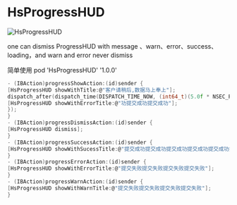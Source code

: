 # HsProgressHUD 

![HsProgressHUD](https://github.com/wangjindong/HsProgressHUD/blob/master/progress.gif)

one can dismiss ProgressHUD with message 、warn、error、success、loading，and warn and error never dismiss

简单使用 pod 'HsProgressHUD' '1.0.0'

```c
- (IBAction)progressShowAction:(id)sender {
[HsProgressHUD showWithTitle:@"客户请稍后,数据马上奉上"];
dispatch_after(dispatch_time(DISPATCH_TIME_NOW, (int64_t)(5.0f * NSEC_PER_SEC)), dispatch_get_main_queue(), ^{
[HsProgressHUD showWithErrorTitle:@"功提交成功提交成功"];
});
}
- (IBAction)progressDismissAction:(id)sender {
[HsProgressHUD dismiss];
}
- (IBAction)progressSuccessAction:(id)sender {
[HsProgressHUD showWithSucessTitle:@"提交成功提交成功提交成功提交成功提交成功提交成功提交成功提交成功提交成功提交成功提交成功提交成功提交成功提交成功提交成功提交成功提交成功提交成功提交成功提交成功"];
}
- (IBAction)progressErrorAction:(id)sender {
[HsProgressHUD showWithErrorTitle:@"提交失败提交失败提交失败提交失败"];
}
- (IBAction)progressWarnAction:(id)sender {
[HsProgressHUD showWithWarnTitle:@"提交失败提交失败提交失败提交失败"];
}

```

